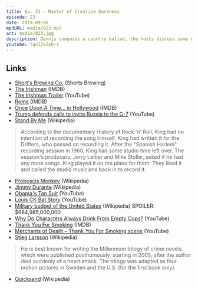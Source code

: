 ```yaml
---
title: Ep. 23 - Master of Creative Darkness
episode: 23
date: 2019-09-06
mp3URL: media/023.mp3
art: media/023.jpg
description: Dennis composes a country ballad, the hosts discuss some great 2019 movies, The Irishman, Once Upon A Time In Hollywood, Dennis is still terrified of bats, as is Erik of mosquitos and spiders, and quicksand is the worst!
youtube: tqnIjkZyD-s
---
```


## Links

- [Short's Brewing Co.](https://www.shortsbrewing.com) (Shorts Brewing)
- [The Irishman](https://www.imdb.com/title/tt1302006/) (IMDB)
- [The Irishman Trailer](https://www.youtube.com/watch?v=aaQ6tHK4yq8) (YouTube)
- [Roma](https://www.imdb.com/title/tt6155172/) (IMDB)
- [Once Upon A Time... in Hollywood](https://www.imdb.com/title/tt7131622/) (IMDB)
- [Trump defends calls to invite Russia to the G-7](https://www.youtube.com/watch?v=GNs5V6PXFHA) (YouTube)
- [Stand By Me](<https://en.wikipedia.org/wiki/Stand_by_Me_(Ben_E._King_song)>) (Wikipedia)

> According to the documentary History of Rock 'n' Roll, King had no intention of recording the song himself. King had written it for the Drifters, who passed on recording it. After the "Spanish Harlem" recording session in 1960, King had some studio time left over. The session's producers, Jerry Leiber and Mike Stoller, asked if he had any more songs. King played it on the piano for them. They liked it and called the studio musicians back in to record it.

- [Proboscis Monkey](https://en.wikipedia.org/wiki/Proboscis_monkey) (Wikipedia)
- [Jimmy Durante](https://en.wikipedia.org/wiki/Jimmy_Durante) (Wikipedia)
- [Obama's Tan Suit](https://www.youtube.com/watch?v=WrTf6CaTTc0) (YouTube)
- [Louis CK Bat Story](https://www.youtube.com/watch?v=WRu7t7SubeQ) (YouTube)
- [Military budget of the United States](https://en.wikipedia.org/wiki/Military_budget_of_the_United_States) (Wikipedia) SPOILER: \$684,985,000,000
- [Why Do Characters Always Drink From Empty Cups?](https://www.youtube.com/watch?v=IpEUNn5a0rE) (YouTube)
- [Thank You For Smoking](https://www.imdb.com/title/tt0427944/) (IMDB)
- [Merchants of Death – Thank You For Smoking scene](https://www.youtube.com/watch?v=ss0jLHvMO20) (YouTube)
- [Stieg Larsson](https://en.wikipedia.org/wiki/Stieg_Larsson) (Wikipedia)

> He is best known for writing the Millennium trilogy of crime novels, which were published posthumously, starting in 2005, after the author died suddenly of a heart attack. The trilogy was adapted as four motion pictures in Sweden and the U.S. (for the first book only).

- [Quicksand](https://en.wikipedia.org/wiki/Quicksand) (Wikipedia)
